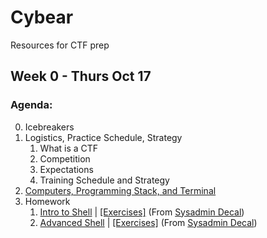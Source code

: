 # Cybear
Resources for CTF prep



## Week 0 - Thurs Oct 17

### Agenda:

0. Icebreakers
1. Logistics, Practice Schedule, Strategy
    1. What is a CTF 
    2. Competition
    3. Expectations
    4. Training Schedule and Strategy
2. [Computers, Programming Stack, and Terminal](https://docs.google.com/presentation/d/1YhHvlpnUBZr1Gb79HXkx78ug6gsRmyATkGdtgqDnQNA/edit?usp=sharing)
3. Homework
    1. [Intro to Shell](https://docs.google.com/presentation/d/1pBwcUE3lc4fxyefsIq0g2rbZfeJbH683YLJybEfo7eY/edit?usp=sharing) | [[Exercises]](https://decal.ocf.berkeley.edu/archives/2018-fall/labs/b1) (From [Sysadmin Decal](https://decal.ocf.berkeley.edu/archives/2018-fall/))
    2. [Advanced Shell](https://docs.google.com/presentation/d/1JY2NEhDNbu3OqNeS70U9-hjumbkirkt-3EpQFR17kpU/edit?usp=sharing) | [[Exercises]](https://decal.ocf.berkeley.edu/archives/2018-fall/labs/b2) (From [Sysadmin Decal](https://decal.ocf.berkeley.edu/archives/2018-fall/))

